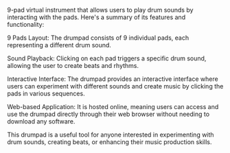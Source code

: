 9-pad virtual instrument that allows users to play drum sounds by interacting with the pads. Here's a summary of its features and functionality:

9 Pads Layout: The drumpad consists of 9 individual pads, each representing a different drum sound.

Sound Playback: Clicking on each pad triggers a specific drum sound, allowing the user to create beats and rhythms.

Interactive Interface: The drumpad provides an interactive interface where users can experiment with different sounds and create music by clicking the pads in various sequences.

Web-based Application: It is hosted online, meaning users can access and use the drumpad directly through their web browser without needing to download any software.

This drumpad is a useful tool for anyone interested in experimenting with drum sounds, creating beats, or enhancing their music production skills.
